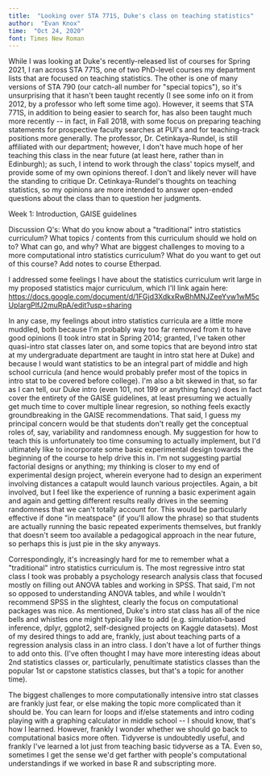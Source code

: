 ```yaml
---
title:  "Looking over STA 771S, Duke's class on teaching statistics"
author:  "Evan Knox"
time:  "Oct 24, 2020"
font: Times New Roman
---
```


While I was looking at Duke's recently-released list of courses for Spring 2021, I ran across STA 771S, one of two PhD-level courses my department lists that are focused on teaching statistics.  The other is one of many versions of STA 790 (our catch-all number for "special topics"), so it's unsurprising that it hasn't been taught recently (I see some info on it from 2012, by a professor who left some time ago).  However, it seems that STA 771S, in addition to being easier to search for, has also been taught much more recently -- in fact, in Fall 2018, with some focus on preparing teaching statements for prospective faculty searches at PUI's and for teaching-track positions more generally.  The professor, Dr. Cetinkaya-Rundel, is still affiliated with our department; however, I don't have much hope of her teaching this class in the near future (at least here, rather than in  Edinburgh); as such, I intend to work through the class' topics myself, and provide some of my own opinions thereof.  I don't and likely never will have the standing to critique Dr. Cetinkaya-Rundel's thoughts on teaching statistics, so my opinions are more intended to answer open-ended questions about the class than to question her judgments.

Week 1:  Introduction, GAISE guidelines

Discussion Q's:
What do you know about a "traditional" intro statistics curriculum? What topics / contents from this curriculum should we hold on to? What can go, and why?
What are biggest challenges to moving to a more computational intro statistics curriculum?
What do you want to get out of this course? Add notes to course Etherpad.

I addressed some feelings I have about the statistics curriculum writ large in my proposed statistics major curriculum, which I'll link again here:  https://docs.google.com/document/d/1FGjd3XdkxRwBhMNJZeeYvw1wM5cUpIargPlfJ2muRpA/edit?usp=sharing 

In any case, my feelings about intro statistics curricula are a little more muddled, both because I'm probably way too far removed from it to have good opinions (I took intro stat in Spring 2014; granted, I've taken other quasi-intro stat classes later on, and some topics that are beyond intro stat at my undergraduate department are taught in intro stat here at Duke) and because I would want statistics to be an integral part of middle and high school curricula (and hence would probably prefer most of the topics in intro stat to be covered before college).  I'm also a bit skewed in that, so far as I can tell, our Duke intro (even 101, not 199 or anything fancy) does in fact cover the entirety of the GAISE guidelines, at least presuming we actually get much time to cover multiple linear regresion, so nothing feels exactly groundbreaking in the GAISE recommendations.  That said, I guess my principal concern would be that students don't really get the conceptual roles of, say, variability and randomness enough.  My suggestion for how to teach this is unfortunately too time consuming to actually implement, but I'd ultimately like to incorporate some basic experimental design towards the beginning of the course to help drive this in.  I'm not suggesting partial factorial designs or anything; my thinking is closer to my end of experimental design project, wherein everyone had to design an experiment involving distances a catapult would launch various projectiles.  Again, a bit involved, but I feel like the experience of running a basic experiment again and again and getting different results really drives in the seeming randomness that we can't totally account for.  This would be particularly effective if done "in meatspace" (if you'll allow the phrase) so that students are actually running the basic repeated experiments themselves, but frankly that doesn't seem too available a pedagogical approach in the near future, so perhaps this is just pie in the sky anyways.

Correspondingly, it's increasingly hard for me to remember what a "traditional" intro statistics curriculum is.  The most regressive intro stat class I took was probably a psychology research analysis class that focused mostly on filling out ANOVA tables and working in SPSS.  That said, I'm not so opposed to understanding ANOVA tables, and while I wouldn't recommend SPSS in the slightest, clearly the focus on computational packages was nice.  As mentioned, Duke's intro stat class has all of the nice bells and whistles one might typically like to add (e.g. simulation-based inference, dplyr, ggplot2, self-designed projects on Kaggle datasets).  Most of my desired things to add are, frankly, just about teaching parts of a regression analysis class in an intro class.  I don't have a lot of further things to add onto this.  (I've often thought I may have more interesting ideas about 2nd statistics classes or, particularly, penultimate statistics classes than the popular 1st or capstone statistics classes, but that's a topic for another time).  

The biggest challenges to more computationally intensive intro stat classes are frankly just fear, or else making the topic more complicated than it should be.  You can learn for loops and if/else statements and intro coding playing with a graphing calculator in middle school -- I should know, that's how I learned.  However, frankly I wonder whether we should go back to computational basics more often.  Tidyverse is undoubtedly useful, and frankly I've learned a lot just from teaching basic tidyverse as a TA.  Even so, sometimes I get the sense we'd get farther with people's computational understandings if we worked in base R and subscripting more.  